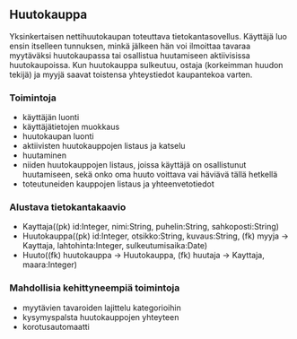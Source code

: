 ## Huutokauppa

Yksinkertaisen nettihuutokaupan toteuttava tietokantasovellus. Käyttäjä luo ensin
itselleen tunnuksen, minkä jälkeen hän voi ilmoittaa tavaraa myytäväksi huutokaupassa
tai osallistua huutamiseen aktiivisissa huutokaupoissa. Kun huutokauppa sulkeutuu,
ostaja (korkeimman huudon tekijä) ja myyjä saavat toistensa yhteystiedot kaupantekoa
varten.


### Toimintoja

* käyttäjän luonti
* käyttäjätietojen muokkaus
* huutokaupan luonti
* aktiivisten huutokauppojen listaus ja katselu
* huutaminen
* niiden huutokauppojen listaus, joissa käyttäjä on osallistunut huutamiseen, sekä onko oma huuto voittava vai häviävä tällä hetkellä
* toteutuneiden kauppojen listaus ja yhteenvetotiedot


### Alustava tietokantakaavio

* Kayttaja((pk) id:Integer, nimi:String, puhelin:String, sahkoposti:String)
* Huutokauppa((pk) id:Integer, otsikko:String, kuvaus:String, (fk) myyja -> Kayttaja, lahtohinta:Integer, sulkeutumisaika:Date)
* Huuto((fk) huutokauppa -> Huutokauppa, (fk) huutaja -> Kayttaja, maara:Integer)


### Mahdollisia kehittyneempiä toimintoja

* myytävien tavaroiden lajittelu kategorioihin
* kysymyspalsta huutokauppojen yhteyteen
* korotusautomaatti
